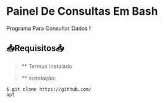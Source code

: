 # Painel De Consultas Em Bash 
Programa Para Consultar Dados !

## 📥Requisitos📥

> ** Termux Instalado

> ** Instalação:

```shell
$ git clone https://github.com/
apt
```
